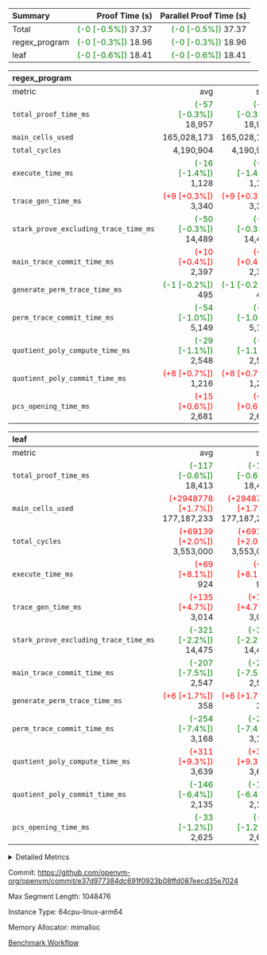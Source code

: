 | Summary | Proof Time (s) | Parallel Proof Time (s) |
|:---|---:|---:|
| Total | <span style='color: green'>(-0 [-0.5%])</span> 37.37 | <span style='color: green'>(-0 [-0.5%])</span> 37.37 |
| regex_program | <span style='color: green'>(-0 [-0.3%])</span> 18.96 | <span style='color: green'>(-0 [-0.3%])</span> 18.96 |
| leaf | <span style='color: green'>(-0 [-0.6%])</span> 18.41 | <span style='color: green'>(-0 [-0.6%])</span> 18.41 |


| regex_program |||||
|:---|---:|---:|---:|---:|
|metric|avg|sum|max|min|
| `total_proof_time_ms ` | <span style='color: green'>(-57 [-0.3%])</span> 18,957 | <span style='color: green'>(-57 [-0.3%])</span> 18,957 | <span style='color: green'>(-57 [-0.3%])</span> 18,957 | <span style='color: green'>(-57 [-0.3%])</span> 18,957 |
| `main_cells_used     ` |  165,028,173 |  165,028,173 |  165,028,173 |  165,028,173 |
| `total_cycles        ` |  4,190,904 |  4,190,904 |  4,190,904 |  4,190,904 |
| `execute_time_ms     ` | <span style='color: green'>(-16 [-1.4%])</span> 1,128 | <span style='color: green'>(-16 [-1.4%])</span> 1,128 | <span style='color: green'>(-16 [-1.4%])</span> 1,128 | <span style='color: green'>(-16 [-1.4%])</span> 1,128 |
| `trace_gen_time_ms   ` | <span style='color: red'>(+9 [+0.3%])</span> 3,340 | <span style='color: red'>(+9 [+0.3%])</span> 3,340 | <span style='color: red'>(+9 [+0.3%])</span> 3,340 | <span style='color: red'>(+9 [+0.3%])</span> 3,340 |
| `stark_prove_excluding_trace_time_ms` | <span style='color: green'>(-50 [-0.3%])</span> 14,489 | <span style='color: green'>(-50 [-0.3%])</span> 14,489 | <span style='color: green'>(-50 [-0.3%])</span> 14,489 | <span style='color: green'>(-50 [-0.3%])</span> 14,489 |
| `main_trace_commit_time_ms` | <span style='color: red'>(+10 [+0.4%])</span> 2,397 | <span style='color: red'>(+10 [+0.4%])</span> 2,397 | <span style='color: red'>(+10 [+0.4%])</span> 2,397 | <span style='color: red'>(+10 [+0.4%])</span> 2,397 |
| `generate_perm_trace_time_ms` | <span style='color: green'>(-1 [-0.2%])</span> 495 | <span style='color: green'>(-1 [-0.2%])</span> 495 | <span style='color: green'>(-1 [-0.2%])</span> 495 | <span style='color: green'>(-1 [-0.2%])</span> 495 |
| `perm_trace_commit_time_ms` | <span style='color: green'>(-54 [-1.0%])</span> 5,149 | <span style='color: green'>(-54 [-1.0%])</span> 5,149 | <span style='color: green'>(-54 [-1.0%])</span> 5,149 | <span style='color: green'>(-54 [-1.0%])</span> 5,149 |
| `quotient_poly_compute_time_ms` | <span style='color: green'>(-29 [-1.1%])</span> 2,548 | <span style='color: green'>(-29 [-1.1%])</span> 2,548 | <span style='color: green'>(-29 [-1.1%])</span> 2,548 | <span style='color: green'>(-29 [-1.1%])</span> 2,548 |
| `quotient_poly_commit_time_ms` | <span style='color: red'>(+8 [+0.7%])</span> 1,216 | <span style='color: red'>(+8 [+0.7%])</span> 1,216 | <span style='color: red'>(+8 [+0.7%])</span> 1,216 | <span style='color: red'>(+8 [+0.7%])</span> 1,216 |
| `pcs_opening_time_ms ` | <span style='color: red'>(+15 [+0.6%])</span> 2,681 | <span style='color: red'>(+15 [+0.6%])</span> 2,681 | <span style='color: red'>(+15 [+0.6%])</span> 2,681 | <span style='color: red'>(+15 [+0.6%])</span> 2,681 |

| leaf |||||
|:---|---:|---:|---:|---:|
|metric|avg|sum|max|min|
| `total_proof_time_ms ` | <span style='color: green'>(-117 [-0.6%])</span> 18,413 | <span style='color: green'>(-117 [-0.6%])</span> 18,413 | <span style='color: green'>(-117 [-0.6%])</span> 18,413 | <span style='color: green'>(-117 [-0.6%])</span> 18,413 |
| `main_cells_used     ` | <span style='color: red'>(+2948778 [+1.7%])</span> 177,187,233 | <span style='color: red'>(+2948778 [+1.7%])</span> 177,187,233 | <span style='color: red'>(+2948778 [+1.7%])</span> 177,187,233 | <span style='color: red'>(+2948778 [+1.7%])</span> 177,187,233 |
| `total_cycles        ` | <span style='color: red'>(+69139 [+2.0%])</span> 3,553,000 | <span style='color: red'>(+69139 [+2.0%])</span> 3,553,000 | <span style='color: red'>(+69139 [+2.0%])</span> 3,553,000 | <span style='color: red'>(+69139 [+2.0%])</span> 3,553,000 |
| `execute_time_ms     ` | <span style='color: red'>(+69 [+8.1%])</span> 924 | <span style='color: red'>(+69 [+8.1%])</span> 924 | <span style='color: red'>(+69 [+8.1%])</span> 924 | <span style='color: red'>(+69 [+8.1%])</span> 924 |
| `trace_gen_time_ms   ` | <span style='color: red'>(+135 [+4.7%])</span> 3,014 | <span style='color: red'>(+135 [+4.7%])</span> 3,014 | <span style='color: red'>(+135 [+4.7%])</span> 3,014 | <span style='color: red'>(+135 [+4.7%])</span> 3,014 |
| `stark_prove_excluding_trace_time_ms` | <span style='color: green'>(-321 [-2.2%])</span> 14,475 | <span style='color: green'>(-321 [-2.2%])</span> 14,475 | <span style='color: green'>(-321 [-2.2%])</span> 14,475 | <span style='color: green'>(-321 [-2.2%])</span> 14,475 |
| `main_trace_commit_time_ms` | <span style='color: green'>(-207 [-7.5%])</span> 2,547 | <span style='color: green'>(-207 [-7.5%])</span> 2,547 | <span style='color: green'>(-207 [-7.5%])</span> 2,547 | <span style='color: green'>(-207 [-7.5%])</span> 2,547 |
| `generate_perm_trace_time_ms` | <span style='color: red'>(+6 [+1.7%])</span> 358 | <span style='color: red'>(+6 [+1.7%])</span> 358 | <span style='color: red'>(+6 [+1.7%])</span> 358 | <span style='color: red'>(+6 [+1.7%])</span> 358 |
| `perm_trace_commit_time_ms` | <span style='color: green'>(-254 [-7.4%])</span> 3,168 | <span style='color: green'>(-254 [-7.4%])</span> 3,168 | <span style='color: green'>(-254 [-7.4%])</span> 3,168 | <span style='color: green'>(-254 [-7.4%])</span> 3,168 |
| `quotient_poly_compute_time_ms` | <span style='color: red'>(+311 [+9.3%])</span> 3,639 | <span style='color: red'>(+311 [+9.3%])</span> 3,639 | <span style='color: red'>(+311 [+9.3%])</span> 3,639 | <span style='color: red'>(+311 [+9.3%])</span> 3,639 |
| `quotient_poly_commit_time_ms` | <span style='color: green'>(-146 [-6.4%])</span> 2,135 | <span style='color: green'>(-146 [-6.4%])</span> 2,135 | <span style='color: green'>(-146 [-6.4%])</span> 2,135 | <span style='color: green'>(-146 [-6.4%])</span> 2,135 |
| `pcs_opening_time_ms ` | <span style='color: green'>(-33 [-1.2%])</span> 2,625 | <span style='color: green'>(-33 [-1.2%])</span> 2,625 | <span style='color: green'>(-33 [-1.2%])</span> 2,625 | <span style='color: green'>(-33 [-1.2%])</span> 2,625 |



<details>
<summary>Detailed Metrics</summary>

| group | num_segments | keygen_time_ms | commit_exe_time_ms |
| --- | --- | --- | --- |
| regex_program | 1 | 615 | 43 | 

| group | air_name | quotient_deg | interactions | constraints |
| --- | --- | --- | --- | --- |
| leaf | AccessAdapterAir<2> | 4 | 5 | 12 | 
| leaf | AccessAdapterAir<4> | 4 | 5 | 12 | 
| leaf | AccessAdapterAir<8> | 4 | 5 | 12 | 
| leaf | FriReducedOpeningAir | 4 | 35 | 59 | 
| leaf | NativePoseidon2Air<BabyBearParameters>, 1> | 4 | 176 | 590 | 
| leaf | PhantomAir | 4 | 3 | 4 | 
| leaf | ProgramAir | 1 | 1 | 4 | 
| leaf | VariableRangeCheckerAir | 1 | 1 | 4 | 
| leaf | VmAirWrapper<BranchNativeAdapterAir, BranchEqualCoreAir<1> | 2 | 11 | 23 | 
| leaf | VmAirWrapper<JalNativeAdapterAir, JalCoreAir> | 4 | 7 | 6 | 
| leaf | VmAirWrapper<NativeAdapterAir<2, 0>, PublicValuesCoreAir> | 4 | 11 | 23 | 
| leaf | VmAirWrapper<NativeAdapterAir<2, 1>, FieldArithmeticCoreAir> | 4 | 15 | 23 | 
| leaf | VmAirWrapper<NativeLoadStoreAdapterAir<1>, NativeLoadStoreCoreAir<1> | 4 | 15 | 20 | 
| leaf | VmAirWrapper<NativeLoadStoreAdapterAir<4>, NativeLoadStoreCoreAir<4> | 4 | 15 | 20 | 
| leaf | VmAirWrapper<NativeVectorizedAdapterAir<4>, FieldExtensionCoreAir> | 4 | 15 | 23 | 
| leaf | VmConnectorAir | 4 | 3 | 8 | 
| leaf | VolatileBoundaryAir | 4 | 4 | 16 | 
| regex_program | AccessAdapterAir<16> | 2 | 5 | 14 | 
| regex_program | AccessAdapterAir<2> | 2 | 5 | 14 | 
| regex_program | AccessAdapterAir<32> | 2 | 5 | 14 | 
| regex_program | AccessAdapterAir<4> | 2 | 5 | 14 | 
| regex_program | AccessAdapterAir<64> | 2 | 5 | 14 | 
| regex_program | AccessAdapterAir<8> | 2 | 5 | 14 | 
| regex_program | BitwiseOperationLookupAir<8> | 2 | 2 | 4 | 
| regex_program | KeccakVmAir | 2 | 321 | 4,571 | 
| regex_program | MemoryMerkleAir<8> | 2 | 4 | 40 | 
| regex_program | PersistentBoundaryAir<8> | 2 | 3 | 6 | 
| regex_program | PhantomAir | 2 | 3 | 5 | 
| regex_program | Poseidon2PeripheryAir<BabyBearParameters>, 1> | 2 | 1 | 286 | 
| regex_program | ProgramAir | 1 | 1 | 4 | 
| regex_program | RangeTupleCheckerAir<2> | 1 | 1 | 4 | 
| regex_program | VariableRangeCheckerAir | 1 | 1 | 4 | 
| regex_program | VmAirWrapper<Rv32BaseAluAdapterAir, BaseAluCoreAir<4, 8> | 2 | 19 | 43 | 
| regex_program | VmAirWrapper<Rv32BaseAluAdapterAir, LessThanCoreAir<4, 8> | 2 | 17 | 39 | 
| regex_program | VmAirWrapper<Rv32BaseAluAdapterAir, ShiftCoreAir<4, 8> | 2 | 23 | 90 | 
| regex_program | VmAirWrapper<Rv32BranchAdapterAir, BranchEqualCoreAir<4> | 2 | 11 | 25 | 
| regex_program | VmAirWrapper<Rv32BranchAdapterAir, BranchLessThanCoreAir<4, 8> | 2 | 13 | 41 | 
| regex_program | VmAirWrapper<Rv32CondRdWriteAdapterAir, Rv32JalLuiCoreAir> | 2 | 10 | 22 | 
| regex_program | VmAirWrapper<Rv32HintStoreAdapterAir, Rv32HintStoreCoreAir> | 2 | 15 | 17 | 
| regex_program | VmAirWrapper<Rv32JalrAdapterAir, Rv32JalrCoreAir> | 2 | 16 | 20 | 
| regex_program | VmAirWrapper<Rv32LoadStoreAdapterAir, LoadSignExtendCoreAir<4, 8> | 2 | 18 | 33 | 
| regex_program | VmAirWrapper<Rv32LoadStoreAdapterAir, LoadStoreCoreAir<4> | 2 | 17 | 38 | 
| regex_program | VmAirWrapper<Rv32MultAdapterAir, DivRemCoreAir<4, 8> | 2 | 25 | 88 | 
| regex_program | VmAirWrapper<Rv32MultAdapterAir, MulHCoreAir<4, 8> | 2 | 24 | 38 | 
| regex_program | VmAirWrapper<Rv32MultAdapterAir, MultiplicationCoreAir<4, 8> | 2 | 19 | 26 | 
| regex_program | VmAirWrapper<Rv32RdWriteAdapterAir, Rv32AuipcCoreAir> | 2 | 11 | 15 | 
| regex_program | VmConnectorAir | 2 | 3 | 9 | 

| group | air_name | idx | rows | prep_cols | perm_cols | main_cols | cells |
| --- | --- | --- | --- | --- | --- | --- | --- |
| leaf | AccessAdapterAir<2> | 0 | 1,048,576 |  | 16 | 11 | 28,311,552 | 
| leaf | AccessAdapterAir<4> | 0 | 524,288 |  | 16 | 13 | 15,204,352 | 
| leaf | AccessAdapterAir<8> | 0 | 512 |  | 16 | 17 | 16,896 | 
| leaf | FriReducedOpeningAir | 0 | 1,048,576 |  | 76 | 64 | 146,800,640 | 
| leaf | NativePoseidon2Air<BabyBearParameters>, 1> | 0 | 65,536 |  | 356 | 399 | 49,479,680 | 
| leaf | PhantomAir | 0 | 32,768 |  | 8 | 6 | 458,752 | 
| leaf | ProgramAir | 0 | 262,144 |  | 8 | 10 | 4,718,592 | 
| leaf | VariableRangeCheckerAir | 0 | 262,144 | 2 | 8 | 1 | 2,359,296 | 
| leaf | VmAirWrapper<BranchNativeAdapterAir, BranchEqualCoreAir<1> | 0 | 1,048,576 |  | 28 | 23 | 53,477,376 | 
| leaf | VmAirWrapper<JalNativeAdapterAir, JalCoreAir> | 0 | 131,072 |  | 12 | 10 | 2,883,584 | 
| leaf | VmAirWrapper<NativeAdapterAir<2, 0>, PublicValuesCoreAir> | 0 | 64 |  | 16 | 23 | 2,496 | 
| leaf | VmAirWrapper<NativeAdapterAir<2, 1>, FieldArithmeticCoreAir> | 0 | 2,097,152 |  | 20 | 30 | 104,857,600 | 
| leaf | VmAirWrapper<NativeLoadStoreAdapterAir<1>, NativeLoadStoreCoreAir<1> | 0 | 1,048,576 |  | 36 | 25 | 63,963,136 | 
| leaf | VmAirWrapper<NativeLoadStoreAdapterAir<4>, NativeLoadStoreCoreAir<4> | 0 | 65,536 |  | 36 | 34 | 4,587,520 | 
| leaf | VmAirWrapper<NativeVectorizedAdapterAir<4>, FieldExtensionCoreAir> | 0 | 131,072 |  | 20 | 40 | 7,864,320 | 
| leaf | VmConnectorAir | 0 | 2 | 1 | 8 | 4 | 24 | 
| leaf | VolatileBoundaryAir | 0 | 1,048,576 |  | 8 | 11 | 19,922,944 | 

| group | air_name | segment | rows | prep_cols | perm_cols | main_cols | cells |
| --- | --- | --- | --- | --- | --- | --- | --- |
| regex_program | AccessAdapterAir<2> | 0 | 64 |  | 24 | 11 | 2,240 | 
| regex_program | AccessAdapterAir<4> | 0 | 32 |  | 24 | 13 | 1,184 | 
| regex_program | AccessAdapterAir<8> | 0 | 131,072 |  | 24 | 17 | 5,373,952 | 
| regex_program | BitwiseOperationLookupAir<8> | 0 | 65,536 | 3 | 8 | 2 | 655,360 | 
| regex_program | KeccakVmAir | 0 | 32 |  | 1,288 | 3,164 | 142,464 | 
| regex_program | MemoryMerkleAir<8> | 0 | 131,072 |  | 20 | 32 | 6,815,744 | 
| regex_program | PersistentBoundaryAir<8> | 0 | 131,072 |  | 12 | 20 | 4,194,304 | 
| regex_program | PhantomAir | 0 | 512 |  | 12 | 6 | 9,216 | 
| regex_program | Poseidon2PeripheryAir<BabyBearParameters>, 1> | 0 | 16,384 |  | 8 | 300 | 5,046,272 | 
| regex_program | ProgramAir | 0 | 131,072 |  | 8 | 10 | 2,359,296 | 
| regex_program | RangeTupleCheckerAir<2> | 0 | 524,288 | 2 | 8 | 1 | 4,718,592 | 
| regex_program | VariableRangeCheckerAir | 0 | 262,144 | 2 | 8 | 1 | 2,359,296 | 
| regex_program | VmAirWrapper<Rv32BaseAluAdapterAir, BaseAluCoreAir<4, 8> | 0 | 2,097,152 |  | 80 | 36 | 243,269,632 | 
| regex_program | VmAirWrapper<Rv32BaseAluAdapterAir, LessThanCoreAir<4, 8> | 0 | 65,536 |  | 40 | 37 | 5,046,272 | 
| regex_program | VmAirWrapper<Rv32BaseAluAdapterAir, ShiftCoreAir<4, 8> | 0 | 262,144 |  | 52 | 53 | 27,525,120 | 
| regex_program | VmAirWrapper<Rv32BranchAdapterAir, BranchEqualCoreAir<4> | 0 | 524,288 |  | 48 | 26 | 38,797,312 | 
| regex_program | VmAirWrapper<Rv32BranchAdapterAir, BranchLessThanCoreAir<4, 8> | 0 | 262,144 |  | 56 | 32 | 23,068,672 | 
| regex_program | VmAirWrapper<Rv32CondRdWriteAdapterAir, Rv32JalLuiCoreAir> | 0 | 131,072 |  | 44 | 18 | 8,126,464 | 
| regex_program | VmAirWrapper<Rv32HintStoreAdapterAir, Rv32HintStoreCoreAir> | 0 | 16,384 |  | 36 | 26 | 1,015,808 | 
| regex_program | VmAirWrapper<Rv32JalrAdapterAir, Rv32JalrCoreAir> | 0 | 131,072 |  | 36 | 28 | 8,388,608 | 
| regex_program | VmAirWrapper<Rv32LoadStoreAdapterAir, LoadSignExtendCoreAir<4, 8> | 0 | 1,024 |  | 76 | 35 | 113,664 | 
| regex_program | VmAirWrapper<Rv32LoadStoreAdapterAir, LoadStoreCoreAir<4> | 0 | 2,097,152 |  | 72 | 40 | 234,881,024 | 
| regex_program | VmAirWrapper<Rv32MultAdapterAir, DivRemCoreAir<4, 8> | 0 | 128 |  | 104 | 57 | 20,608 | 
| regex_program | VmAirWrapper<Rv32MultAdapterAir, MulHCoreAir<4, 8> | 0 | 256 |  | 100 | 39 | 35,584 | 
| regex_program | VmAirWrapper<Rv32MultAdapterAir, MultiplicationCoreAir<4, 8> | 0 | 65,536 |  | 80 | 31 | 7,274,496 | 
| regex_program | VmAirWrapper<Rv32RdWriteAdapterAir, Rv32AuipcCoreAir> | 0 | 65,536 |  | 28 | 21 | 3,211,264 | 
| regex_program | VmConnectorAir | 0 | 2 | 1 | 12 | 4 | 32 | 

| group | idx | trace_gen_time_ms | total_proof_time_ms | total_cycles | total_cells | stark_prove_excluding_trace_time_ms | quotient_poly_compute_time_ms | quotient_poly_commit_time_ms | perm_trace_commit_time_ms | pcs_opening_time_ms | main_trace_commit_time_ms | main_cells_used | generate_perm_trace_time_ms | execute_time_ms |
| --- | --- | --- | --- | --- | --- | --- | --- | --- | --- | --- | --- | --- | --- | --- |
| leaf | 0 | 3,014 | 18,413 | 3,553,000 | 504,908,760 | 14,475 | 3,639 | 2,135 | 3,168 | 2,625 | 2,547 | 177,187,233 | 358 | 924 | 

| group | segment | trace_gen_time_ms | total_proof_time_ms | total_cycles | total_cells | stark_prove_excluding_trace_time_ms | quotient_poly_compute_time_ms | quotient_poly_commit_time_ms | perm_trace_commit_time_ms | pcs_opening_time_ms | main_trace_commit_time_ms | main_cells_used | generate_perm_trace_time_ms | execute_time_ms |
| --- | --- | --- | --- | --- | --- | --- | --- | --- | --- | --- | --- | --- | --- | --- |
| regex_program | 0 | 3,340 | 18,957 | 4,190,904 | 632,452,480 | 14,489 | 2,548 | 1,216 | 5,149 | 2,681 | 2,397 | 165,028,173 | 495 | 1,128 | 

</details>


Commit: https://github.com/openvm-org/openvm/commit/e37d977384dc691f0923b08ffd087eecd35e7024

Max Segment Length: 1048476

Instance Type: 64cpu-linux-arm64

Memory Allocator: mimalloc

[Benchmark Workflow](https://github.com/openvm-org/openvm/actions/runs/12891836838)
